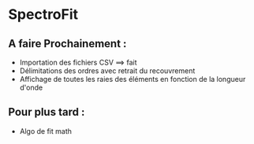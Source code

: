 # SpectroFit



## A faire Prochainement : 

- Importation des fichiers CSV ==> fait
- Délimitations des ordres avec retrait du recouvrement
- Affichage de toutes les raies des éléments en fonction de la longueur d'onde

## Pour plus tard : 

- Algo de fit math